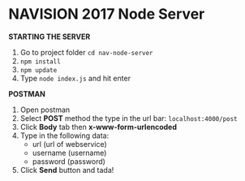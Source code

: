 # NAVISION 2017 Node Server

**STARTING THE SERVER**

1. Go to project folder `cd nav-node-server`
2. `npm install`
3. `npm update`
4. Type `node index.js` and hit enter

**POSTMAN**

1. Open postman
2. Select **POST** method the type in the url bar: `localhost:4000/post`
3. Click **Body** tab then **x-www-form-urlencoded**
4. Type in the following data:
    * url (url of webservice)
    * username (username)
    * password (password)
5. Click **Send** button and tada!